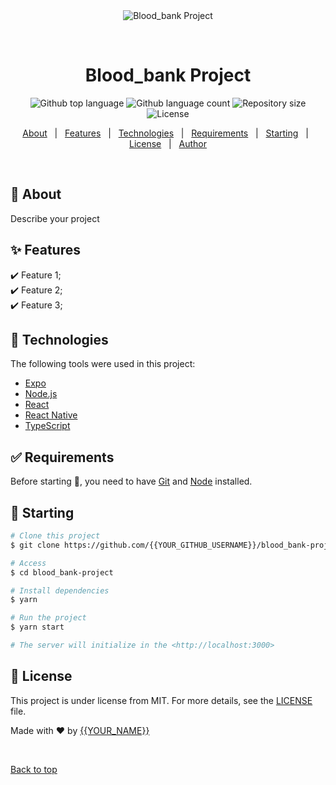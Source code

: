 <div align="center" id="top"> 
  <img src="./.github/app.gif" alt="Blood_bank Project" />

  &#xa0;

  <!-- <a href="https://blood_bankproject.netlify.app">Demo</a> -->
</div>

<h1 align="center">Blood_bank Project</h1>

<p align="center">
  <img alt="Github top language" src="https://img.shields.io/github/languages/top/{{romanyn36}}/blood_bank-project?color=56BEB8">

  <img alt="Github language count" src="https://img.shields.io/github/languages/count/{{romanyn36}}/blood_bank-project?color=56BEB8">

  <img alt="Repository size" src="https://img.shields.io/github/repo-size/{{romanyn36}}/blood_bank-project?color=56BEB8">

  <img alt="License" src="https://img.shields.io/github/license/{{romanyn36}}/blood_bank-project?color=56BEB8">

  <!-- <img alt="Github issues" src="https://img.shields.io/github/issues/{{YOUR_GITHUB_USERNAME}}/blood_bank-project?color=56BEB8" /> -->

  <!-- <img alt="Github forks" src="https://img.shields.io/github/forks/{{YOUR_GITHUB_USERNAME}}/blood_bank-project?color=56BEB8" /> -->

  <!-- <img alt="Github stars" src="https://img.shields.io/github/stars/{{YOUR_GITHUB_USERNAME}}/blood_bank-project?color=56BEB8" /> -->
</p>

<!-- Status -->

<!-- <h4 align="center"> 
	🚧  Blood_bank Project 🚀 Under construction...  🚧
</h4> 

<hr> -->

<p align="center">
  <a href="#dart-about">About</a> &#xa0; | &#xa0; 
  <a href="#sparkles-features">Features</a> &#xa0; | &#xa0;
  <a href="#rocket-technologies">Technologies</a> &#xa0; | &#xa0;
  <a href="#white_check_mark-requirements">Requirements</a> &#xa0; | &#xa0;
  <a href="#checkered_flag-starting">Starting</a> &#xa0; | &#xa0;
  <a href="#memo-license">License</a> &#xa0; | &#xa0;
  <a href="https://github.com/{{YOUR_GITHUB_USERNAME}}" target="_blank">Author</a>
</p>

<br>

## :dart: About ##

Describe your project

## :sparkles: Features ##

:heavy_check_mark: Feature 1;\
:heavy_check_mark: Feature 2;\
:heavy_check_mark: Feature 3;

## :rocket: Technologies ##

The following tools were used in this project:

- [Expo](https://expo.io/)
- [Node.js](https://nodejs.org/en/)
- [React](https://pt-br.reactjs.org/)
- [React Native](https://reactnative.dev/)
- [TypeScript](https://www.typescriptlang.org/)

## :white_check_mark: Requirements ##

Before starting :checkered_flag:, you need to have [Git](https://git-scm.com) and [Node](https://nodejs.org/en/) installed.

## :checkered_flag: Starting ##

```bash
# Clone this project
$ git clone https://github.com/{{YOUR_GITHUB_USERNAME}}/blood_bank-project

# Access
$ cd blood_bank-project

# Install dependencies
$ yarn

# Run the project
$ yarn start

# The server will initialize in the <http://localhost:3000>
```

## :memo: License ##

This project is under license from MIT. For more details, see the [LICENSE](LICENSE.md) file.


Made with :heart: by <a href="https://github.com/{{YOUR_GITHUB_USERNAME}}" target="_blank">{{YOUR_NAME}}</a>

&#xa0;

<a href="#top">Back to top</a>
